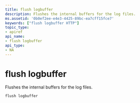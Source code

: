 ```yaml
---
title: flush logbuffer
description: Flushes the internal buffers for the log files.
ms.assetid: '0b0ef2ee-e4e3-4425-89bc-ea7cff15fce7'
keywords: ["flush logbuffer HTTP"]
topic_type:
- apiref
api_name:
- flush logbuffer
api_type:
- NA
---
```


# flush logbuffer

Flushes the internal buffers for the log files.

``` syntax
flush logbuffer
 
```

 

 




